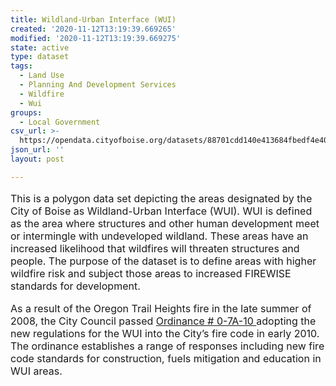 ```yaml
---
title: Wildland-Urban Interface (WUI)
created: '2020-11-12T13:19:39.669265'
modified: '2020-11-12T13:19:39.669275'
state: active
type: dataset
tags:
  - Land Use
  - Planning And Development Services
  - Wildfire
  - Wui
groups:
  - Local Government
csv_url: >-
  https://opendata.cityofboise.org/datasets/88701cdd140e413684fbedf4e40f9332_0.csv?outSR=%7B%22latestWkid%22%3A3857%2C%22wkid%22%3A102100%7D
json_url: ''
layout: post

---
```

<DIV STYLE="text-align:Left;font-size:12pt"><DIV><P><SPAN>This is a polygon data set depicting the areas designated by the City of Boise as Wildland-Urban Interface (WUI). WUI is defined as the area where structures and other human development meet or intermingle with undeveloped wildland. These areas have an increased likelihood that wildfires will threaten structures and people. The purpose of the dataset is to define areas with higher wildfire risk and subject those areas to increased FIREWISE standards for development.</SPAN></P><P><SPAN /></P><P><SPAN>As a result of the Oregon Trail Heights fire in the late summer of 2008, the City Council passed </SPAN><A href="https://www.cityofboise.org/city_clerk/033010/o-7-10.pdf" STYLE="text-decoration:underline;"><SPAN>Ordinance # 0-7A-10 </SPAN></A><SPAN>adopting the new regulations for the WUI into the City’s fire code in early 2010. The ordinance establishes a range of responses including new fire code standards for construction, fuels mitigation and education in WUI areas. </SPAN></P><P><SPAN /></P></DIV></DIV>
